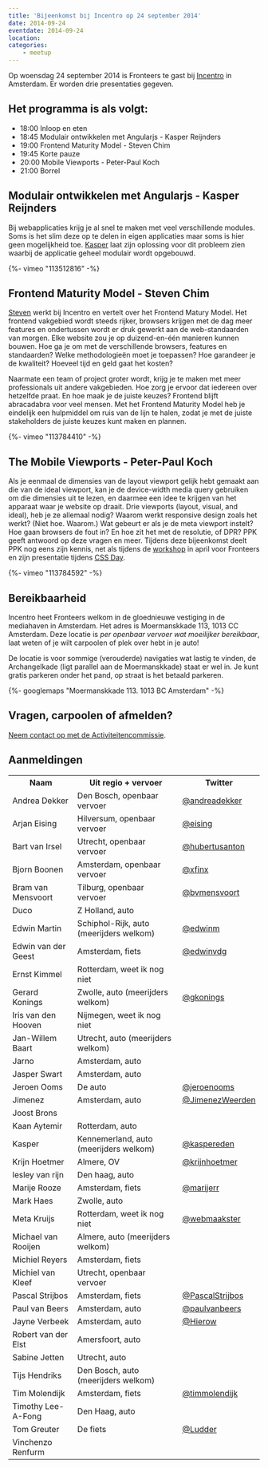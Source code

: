 ```yaml
---
title: 'Bijeenkomst bij Incentro op 24 september 2014'
date: 2014-09-24
eventdate: 2014-09-24
location:
categories:
    - meetup
---
```


Op woensdag 24 september 2014 is Fronteers te gast bij [Incentro](http://www.incentro.com/) in Amsterdam. Er worden drie presentaties gegeven.

## Het programma is als volgt:

-   18:00 Inloop en eten
-   18:45 Modulair ontwikkelen met Angularjs - Kasper Reijnders
-   19:00 Frontend Maturity Model - Steven Chim
-   19:45 Korte pauze
-   20:00 Mobile Viewports - Peter-Paul Koch
-   21:00 Borrel

## Modulair ontwikkelen met Angularjs - Kasper Reijnders

Bij webapplicaties krijg je al snel te maken met veel verschillende modules. Soms is het slim deze op te delen in eigen applicaties maar soms is hier geen mogelijkheid toe. [Kasper](http://www.incentro.com/en/people/kasperreijnders) laat zijn oplossing voor dit probleem zien waarbij de applicatie geheel modulair wordt opgebouwd.

<div>
    {%- vimeo "113512816" -%}
</div>

## Frontend Maturity Model - Steven Chim

[Steven](http://www.incentro.com/en/people/stevenchim) werkt bij Incentro en vertelt over het Frontend Matury Model.
Het frontend vakgebied wordt steeds rijker, browsers krijgen met de dag meer features en ondertussen wordt er druk gewerkt aan de web-standaarden van morgen. Elke website zou je op duizend-en-één manieren kunnen bouwen. Hoe ga je om met de verschillende browsers, features en standaarden? Welke methodologieën moet je toepassen? Hoe garandeer je de kwaliteit? Hoeveel tijd en geld gaat het kosten?

Naarmate een team of project groter wordt, krijg je te maken met meer professionals uit andere vakgebieden. Hoe zorg je ervoor dat iedereen over hetzelfde praat. En hoe maak je de juiste keuzes? Frontend blijft abracadabra voor veel mensen. Met het Frontend Maturity Model heb je eindelijk een hulpmiddel om ruis van de lijn te halen, zodat je met de juiste stakeholders de juiste keuzes kunt maken en plannen.

<div>
    {%- vimeo "113784410" -%}
</div>

## The Mobile Viewports - Peter-Paul Koch

Als je eenmaal de dimensies van de layout viewport gelijk hebt gemaakt aan die van de ideal viewport, kan je de device-width media query gebruiken om die dimensies uit te lezen, en daarmee een idee te krijgen van het apparaat waar je website op draait. Drie viewports (layout, visual, and ideal), heb je ze allemaal nodig? Waarom werkt responsive design zoals het werkt? (Niet hoe. Waarom.) Wat gebeurt er als je de meta viewport instelt? Hoe gaan browsers de fout in? En hoe zit het met de resolutie, of DPR? PPK geeft antwoord op deze vragen en meer.
Tijdens deze bijeenkomst deelt PPK nog eens zijn kennis, net als tijdens de [workshop](/workshops/viewports-peter-paul-koch) in april voor Fronteers en zijn presentatie tijdens [CSS Day](http://cssday.nl/2014/programme#peter-paul-koch).

<div>
    {%- vimeo "113784592" -%}
</div>

## Bereikbaarheid

Incentro heet Fronteers welkom in de gloednieuwe vestiging in de mediahaven in Amsterdam. Het adres is Moermanskkade 113, 1013 CC Amsterdam. Deze locatie is _per openbaar vervoer wat moeilijker bereikbaar_, laat weten of je wilt carpoolen of plek over hebt in je auto!

De locatie is voor sommige (verouderde) navigaties wat lastig te vinden, de Archangelkade (ligt parallel aan de Moermanskkade) staat er wel in. Je kunt gratis parkeren onder het pand, op straat is het betaald parkeren.

{%- googlemaps "Moermanskkade 113. 1013 BC Amsterdam" -%}

## Vragen, carpoolen of afmelden?

[Neem contact op met de Activiteitencommissie](/vereniging/commissies/activiteiten).

## Aanmeldingen

<table>
<tr>
<th scope="col">Naam</th>
<th scope="col">Uit regio + vervoer</th>
<th scope="col">Twitter</th>
</tr>
<tr>
<td>Andrea Dekker</td>
<td>Den Bosch, openbaar vervoer</td>
<td><a href="https://twitter.com/andreadekker" rel="nofollow">@andreadekker</a></td>
</tr>
<tr>
<td>Arjan Eising</td>
<td>Hilversum, openbaar vervoer</td>
<td><a href="https://twitter.com/eising" rel="nofollow">@eising</a></td>
</tr>
<tr>
<td>Bart van Irsel</td>
<td>Utrecht, openbaar vervoer</td>
<td><a href="https://twitter.com/hubertusanton" rel="nofollow">@hubertusanton</a></td>
</tr>
<tr>
<td>Bjorn Boonen</td>
<td>Amsterdam, openbaar vervoer</td>
<td><a href="https://twitter.com/xfinx" rel="nofollow">@xfinx</a></td>
</tr>
<tr>
<td>Bram van Mensvoort</td>
<td>Tilburg, openbaar vervoer</td>
<td><a href="https://twitter.com/bvmensvoort" rel="nofollow">@bvmensvoort</a></td>
</tr>
<tr>
<td>Duco </td>
<td>Z Holland, auto</td>
<td></td>
</tr>
<tr>
<td>Edwin Martin</td>
<td>Schiphol-Rijk, auto (meerijders welkom)</td>
<td><a href="https://twitter.com/edwinm" rel="nofollow">@edwinm</a></td>
</tr>
<tr>
<td>Edwin van der Geest</td>
<td>Amsterdam, fiets</td>
<td><a href="https://twitter.com/edwinvdg" rel="nofollow">@edwinvdg</a></td>
</tr>
<tr>
<td>Ernst Kimmel</td>
<td>Rotterdam, weet ik nog niet</td>
<td></td>
</tr>
<tr>
<td>Gerard Konings</td>
<td>Zwolle, auto (meerijders welkom)</td>
<td><a href="https://twitter.com/gkonings" rel="nofollow">@gkonings</a></td>
</tr>
<tr>
<td>Iris van den Hooven</td>
<td>Nijmegen, weet ik nog niet</td>
<td></td>
</tr>
<tr>
<td>Jan-Willem Baart</td>
<td>Utrecht, auto (meerijders welkom)</td>
<td></td>
</tr>
<tr>
<td>Jarno</td>
<td>Amsterdam, auto</td>
<td></td>
</tr>
<tr>
<td>Jasper Swart</td>
<td>Amsterdam, auto</td>
<td></td>
</tr>
<tr>
<td>Jeroen Ooms</td>
<td>De auto</td>
<td><a href="https://twitter.com/jeroenooms" rel="nofollow">@jeroenooms</a></td>
</tr>
<tr>
<td>Jimenez</td>
<td>Amsterdam, auto</td>
<td><a href="https://twitter.com/JimenezWeerden" rel="nofollow">@JimenezWeerden</a></td>
</tr>
<tr>
<td>Joost Brons</td>
<td></td>
<td></td>
</tr>
<tr>
<td>Kaan Aytemir</td>
<td>Rotterdam, auto</td>
<td></td>
</tr>
<tr>
<td>Kasper </td>
<td>Kennemerland, auto (meerijders welkom)</td>
<td><a href="https://twitter.com/kaspereden" rel="nofollow">@kaspereden</a></td>
</tr>
<tr>
<td>Krijn Hoetmer</td>
<td>Almere, OV</td>
<td><a href="https://twitter.com/krijnhoetmer" rel="nofollow">@krijnhoetmer</a></td>
</tr>
<tr>
<td>lesley van rijn</td>
<td>Den haag, auto</td>
<td></td>
</tr>
<tr>
<td>Marije Rooze</td>
<td>Amsterdam, fiets</td>
<td><a href="https://twitter.com/marijerr" rel="nofollow">@marijerr</a></td>
</tr>
<tr>
<td>Mark Haes</td>
<td>Zwolle, auto</td>
<td></td>
</tr>
<tr>
<td>Meta Kruijs</td>
<td>Rotterdam, weet ik nog niet</td>
<td><a href="https://twitter.com/webmaakster" rel="nofollow">@webmaakster</a></td>
</tr>
<tr>
<td>Michael van Rooijen</td>
<td>Almere, auto (meerijders welkom)</td>
<td></td>
</tr>
<tr>
<td>Michiel Reyers</td>
<td>Amsterdam, fiets</td>
<td></td>
</tr>
<tr>
<td>Michiel van Kleef</td>
<td>Utrecht, openbaar vervoer</td>
<td></td>
</tr>
<tr>
<td>Pascal Strijbos</td>
<td>Amsterdam, fiets</td>
<td><a href="https://twitter.com/PascalStrijbos" rel="nofollow">@PascalStrijbos</a></td>
</tr>
<tr>
<td>Paul van Beers</td>
<td>Amsterdam, auto</td>
<td><a href="https://twitter.com/paulvanbeers" rel="nofollow">@paulvanbeers</a></td>
</tr>
<tr>
<td>Jayne Verbeek</td>
<td>Amsterdam, auto</td>
<td><a href="https://twitter.com/Hierow" rel="nofollow">@Hierow</a></td>
</tr>
<tr>
<td>Robert van der Elst</td>
<td>Amersfoort, auto</td>
<td></td>
</tr>
<tr>
<td>Sabine Jetten</td>
<td>Utrecht, auto</td>
<td></td>
</tr>
<tr>
<td>Tijs Hendriks</td>
<td>Den Bosch, auto (meerijders welkom)</td>
<td></td>
</tr>
<tr>
<td>Tim Molendijk</td>
<td>Amsterdam, fiets</td>
<td><a href="https://twitter.com/timmolendijk" rel="nofollow">@timmolendijk</a></td>
</tr>
<tr>
<td>Timothy Lee-A-Fong</td>
<td>Den Haag, auto</td>
<td></td>
</tr>
<tr>
<td>Tom Greuter</td>
<td>De fiets</td>
<td><a href="https://twitter.com/Ludder" rel="nofollow">@Ludder</a></td>
</tr>
<tr>
<td>Vinchenzo Renfurm</td>
<td></td>
<td></td>
</tr>
</table>
